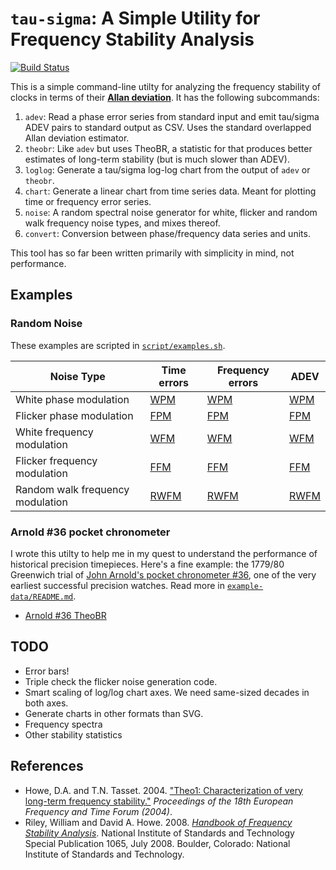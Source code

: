 # `tau-sigma`: A Simple Utility for Frequency Stability Analysis

[![Build Status](https://travis-ci.org/sacundim/tau-sigma.svg?branch=master)](https://travis-ci.org/sacundim/tau-sigma)

This is a simple command-line utilty for analyzing the frequency
stability of clocks in terms of their
[**Allan deviation**](http://en.wikipedia.org/wiki/Allan_variance).
It has the following subcommands:

1. `adev`: Read a phase error series from standard input and emit
   tau/sigma ADEV pairs to standard output as CSV.  Uses the standard
   overlapped Allan deviation estimator.
2. `theobr`: Like `adev` but uses TheoBR, a statistic for that
   produces better estimates of long-term stability (but is much
   slower than ADEV).
3. `loglog`: Generate a tau/sigma log-log chart from the output of
   `adev` or `theobr`.
4. `chart`: Generate a linear chart from time series data.  Meant for
   plotting time or frequency error series.
5. `noise`: A random spectral noise generator for white, flicker and
   random walk frequency noise types, and mixes thereof.
6. `convert`: Conversion between phase/frequency data series and units.

This tool has so far been written primarily with simplicity in mind,
not performance.


## Examples

### Random Noise

These examples are scripted in [`script/examples.sh`](script/examples.sh).

Noise Type                       | Time errors                   | Frequency errors                  | ADEV
---------------------------------|-------------------------------|-----------------------------------|------------------------------
White phase modulation           | [WPM](images/wpm_phase.svg)   | [WPM](images/wpm_frequency.svg)   | [WPM](images/wpm_adev.svg)
Flicker phase modulation         | [FPM](images/fpm_phase.svg)   | [FPM](images/fpm_frequency.svg)   | [FPM](images/fpm_adev.svg)
White frequency modulation       | [WFM](images/wfm_phase.svg)   | [WFM](images/wfm_frequency.svg)   | [WFM](images/wfm_adev.svg)
Flicker frequency modulation     | [FFM](images/ffm_phase.svg)   | [FFM](images/ffm_frequency.svg)   | [FFM](images/ffm_adev.svg)
Random walk frequency modulation | [RWFM](images/rwfm_phase.svg) | [RWFM](images/rwfm_frequency.svg) | [RWFM](images/rwfm_adev.svg)


### Arnold #36 pocket chronometer

I wrote this utilty to help me in my quest to understand the
performance of historical precision timepieces.  Here's a fine
example: the 1779/80 Greenwich trial of
[John Arnold's pocket chronometer #36](http://collections.rmg.co.uk/collections/objects/207131.html),
one of the very earliest successful precision watches.  Read more in
[`example-data/README.md`](example-data/README.md).

* [Arnold #36 TheoBR](images/arnold36_theobr.svg)


## TODO

* Error bars!
* Triple check the flicker noise generation code.
* Smart scaling of log/log chart axes.  We need same-sized decades in
  both axes.
* Generate charts in other formats than SVG.
* Frequency spectra
* Other stability statistics


## References

* Howe, D.A. and T.N. Tasset.  2004.
  ["Theo1: Characterization of very long-term frequency stability."](http://tf.nist.gov/timefreq/general/pdf/1990.pdf)
  *Proceedings of the 18th European Frequency and Time Forum (2004)*.
* Riley, William and David A. Howe.  2008.
  [*Handbook of Frequency Stability Analysis*](http://tf.nist.gov/general/pdf/2220.pdf).
  National Institute of Standards and Technology Special Publication
  1065, July 2008. Boulder, Colorado: National Institute of Standards
  and Technology.
